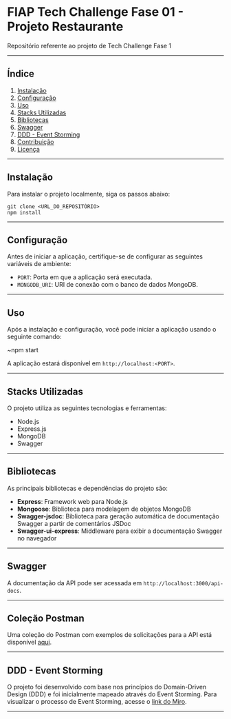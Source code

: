 # FIAP Tech Challenge Fase 01 - Projeto Restaurante
Repositório referente ao projeto de Tech Challenge Fase 1

---

## Índice

1. [Instalação](#instalação)
2. [Configuração](#configuração)
3. [Uso](#uso)
4. [Stacks Utilizadas](#stacks-utilizadas)
5. [Bibliotecas](#bibliotecas)
6. [Swagger](#swagger)
7. [DDD - Event Storming](#ddd---event-storming)
8. [Contribuição](#contribuição)
9. [Licença](#licença)

---

## Instalação

Para instalar o projeto localmente, siga os passos abaixo:

```
git clone <URL_DO_REPOSITÓRIO>
npm install
```

---

## Configuração

Antes de iniciar a aplicação, certifique-se de configurar as seguintes variáveis de ambiente:

- `PORT`: Porta em que a aplicação será executada.
- `MONGODB_URI`: URI de conexão com o banco de dados MongoDB.

---

## Uso

Após a instalação e configuração, você pode iniciar a aplicação usando o seguinte comando:

~npm start

A aplicação estará disponível em `http://localhost:<PORT>`.

---

## Stacks Utilizadas

O projeto utiliza as seguintes tecnologias e ferramentas:

- Node.js
- Express.js
- MongoDB
- Swagger

---

## Bibliotecas

As principais bibliotecas e dependências do projeto são:

- **Express**: Framework web para Node.js
- **Mongoose**: Biblioteca para modelagem de objetos MongoDB
- **Swagger-jsdoc**: Biblioteca para geração automática de documentação Swagger a partir de comentários JSDoc
- **Swagger-ui-express**: Middleware para exibir a documentação Swagger no navegador

---

## Swagger

A documentação da API pode ser acessada em `http://localhost:3000/api-docs`.

---

## Coleção Postman

Uma coleção do Postman com exemplos de solicitações para a API está disponível [aqui](https://api.postman.com/collections/8588306-910507ef-8d75-4359-8b00-43785098e8ee?access_key=).

---
## DDD - Event Storming

O projeto foi desenvolvido com base nos princípios do Domain-Driven Design (DDD) e foi inicialmente mapeado através do Event Storming. Para visualizar o processo de Event Storming, acesse o [link do Miro](https://miro.com/app/board/uXjVKEK0ulQ=/?share_link_id=946525556601).

---